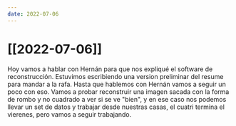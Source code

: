 ```yaml
---
date: 2022-07-06
---
```

# [[2022-07-06]]

Hoy vamos a hablar con Hernán para que nos expliqué el software de reconstrucción. Estuvimos escribiendo una version preliminar del resume para mandar a la rafa. Hasta que hablemos con Hernán vamos a seguir un poco con eso.
Vamos a probar reconstruir una imagen sacada con la forma de rombo y no cuadrado a ver si se ve "bien", y en ese caso nos podemos llevar un set de datos y trabajar desde nuestras casas, el cuatri termina el vierenes, pero vamos a seguir trabajando. 